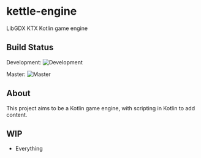 # kettle-engine
LibGDX KTX Kotlin game engine

## Build Status

Development: ![Development](https://travis-ci.org/Restioson/kettle-engine.svg?branch=development "Development Branch")

Master: ![Master](https://travis-ci.org/Restioson/kettle-engine.svg?branch=master "Master Branch")

## About
This project aims to be a Kotlin game engine, with scripting in Kotlin to add content.

## WIP
- Everything
